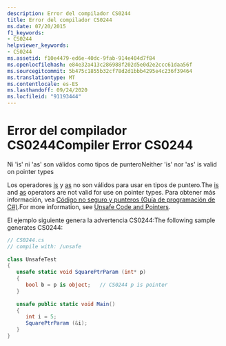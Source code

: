 ```yaml
---
description: Error del compilador CS0244
title: Error del compilador CS0244
ms.date: 07/20/2015
f1_keywords:
- CS0244
helpviewer_keywords:
- CS0244
ms.assetid: f10e4479-ed6e-40dc-9fab-914e404d7f84
ms.openlocfilehash: e84e32a413c286988f202d5e0d2e2ccc61daa56f
ms.sourcegitcommit: 5b475c1855b32cf78d2d1bbb4295e4c236f39464
ms.translationtype: MT
ms.contentlocale: es-ES
ms.lasthandoff: 09/24/2020
ms.locfileid: "91193444"
---
```

# <a name="compiler-error-cs0244"></a><span data-ttu-id="5beee-103">Error del compilador CS0244</span><span class="sxs-lookup"><span data-stu-id="5beee-103">Compiler Error CS0244</span></span>

<span data-ttu-id="5beee-104">Ni 'is' ni 'as' son válidos como tipos de puntero</span><span class="sxs-lookup"><span data-stu-id="5beee-104">Neither 'is' nor 'as' is valid on pointer types</span></span>  
  
 <span data-ttu-id="5beee-105">Los operadores [is](../language-reference/operators/type-testing-and-cast.md#is-operator) y [as](../language-reference/operators/type-testing-and-cast.md#as-operator) no son válidos para usar en tipos de puntero.</span><span class="sxs-lookup"><span data-stu-id="5beee-105">The [is](../language-reference/operators/type-testing-and-cast.md#is-operator) and [as](../language-reference/operators/type-testing-and-cast.md#as-operator) operators are not valid for use on pointer types.</span></span> <span data-ttu-id="5beee-106">Para obtener más información, vea [Código no seguro y punteros (Guía de programación de C#)](../programming-guide/unsafe-code-pointers/index.md).</span><span class="sxs-lookup"><span data-stu-id="5beee-106">For more information, see [Unsafe Code and Pointers](../programming-guide/unsafe-code-pointers/index.md).</span></span>  
  
 <span data-ttu-id="5beee-107">El ejemplo siguiente genera la advertencia CS0244:</span><span class="sxs-lookup"><span data-stu-id="5beee-107">The following sample generates CS0244:</span></span>  
  
```csharp  
// CS0244.cs  
// compile with: /unsafe  
  
class UnsafeTest  
{  
   unsafe static void SquarePtrParam (int* p)  
   {  
      bool b = p is object;   // CS0244 p is pointer  
   }  
  
   unsafe public static void Main()  
   {  
      int i = 5;  
      SquarePtrParam (&i);  
   }  
}  
```
